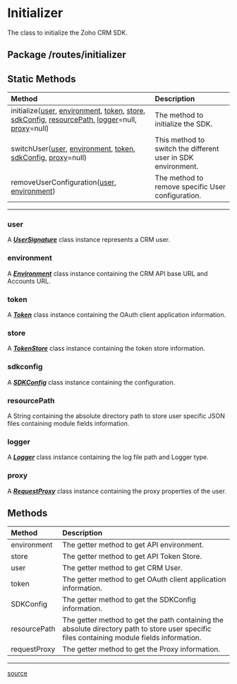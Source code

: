 # Initializer

The class to initialize the Zoho CRM SDK.

## Package /routes/initializer

## Static Methods

| Method         | Description                                             |
| :------------- | :------------------------------------------------------ |
| initialize([user](#user), [environment](#environment), [token](#token), [store](#store), [sdkConfig](#sdkconfig), [resourcePath](#resourcepath), [logger](#logger)=null, [proxy](#proxy)=null) | The method to initialize the SDK. |
| switchUser([user](#user), [environment](#environment), [token](#token), [sdkConfig](#sdkconfig), [proxy](#proxy)=null) | This method to switch the different user in SDK environment. |
| removeUserConfiguration([user](#user), [environment](#environment)) | The method to remove specific User configuration. |
----

### user

A ***[UserSignature](user_signature.md#usersignature)*** class instance represents a CRM user.

### environment

A ***[Environment](dc/environment.md#environment)*** class instance containing the CRM API base URL and Accounts URL.

### token

A ***[Token](../models/authenticator/token.js)*** class instance containing the OAuth client application information.

### store

A ***[TokenStore](../models/authenticator/store/token_store.js)*** class instance containing the token store information.

### sdkconfig

A ***[SDKConfig](sdk_config.md#sdkconfig)*** class instance containing the configuration.

### resourcePath

A String containing the absolute directory path to store user specific JSON files containing module fields information.

### logger

A ***[Logger](logger/logger.md#logger)*** class instance containing the log file path and Logger type.

### proxy

A ***[RequestProxy](request_proxy.md#requestproxy)*** class instance containing the proxy properties of the user.

## Methods

| Method            | Description                                             |
| :---------------- | :------------------------------------------------------ |
| environment       | The getter method to get API environment.         |
| store             | The getter method to get API Token Store.         |
| user              | The getter method to get CRM User.                |
| token             | The getter method to get OAuth client application information. |
| SDKConfig | The getter method to get the SDKConfig information. |
| resourcePath      | The getter method to get the path containing the absolute directory path to store user specific files containing module fields information. |
| requestProxy         | The getter method to get the Proxy information. |
----

[source](../routes/initializer.js)

